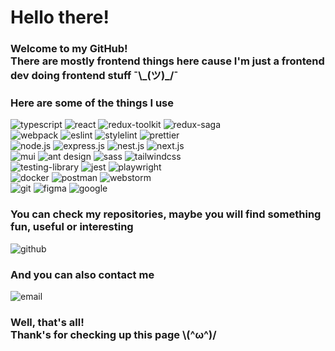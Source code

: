 
# Hello there!

### Welcome to my GitHub! <br />There are mostly frontend things here cause I'm just a frontend dev doing frontend stuff ¯\\\_(ツ)\_/¯

### Here are some of the things I use

<!-- badges are from https://shield.io  -->
<!-- icons are from  https://simpleicons.org/ -->

<a href="https://www.typescriptlang.org/" style="text-decoration:none;">
  <img alt="typescript" src="https://img.shields.io/badge/typescript-474747.svg?&style=for-the-badge&logo=typescript&logoColor=fff&logoWidth=20&labelColor=696969" />
</a>

<a href="https://reactjs.org/" style="text-decoration:none;">
  <img alt="react" src="https://img.shields.io/badge/react-474747.svg?&style=for-the-badge&logo=react&logoColor=fff&logoWidth=20&labelColor=696969" />
</a>

<a href="https://redux.js.org/" style="text-decoration:none;">
  <img alt="redux-toolkit" src="https://img.shields.io/badge/redux_toolkit-474747.svg?&style=for-the-badge&logo=redux&logoColor=fff&logoWidth=20&labelColor=696969" />
</a>

<a href="https://redux-saga.js.org/" style="text-decoration:none;">
  <img alt="redux-saga" src="https://img.shields.io/badge/saga-474747.svg?&style=for-the-badge&logo=redux-saga&logoColor=fff&logoWidth=20&labelColor=696969" />
</a>
  
  <br>
  
<a href="https://webpack.js.org/" style="text-decoration:none;">
  <img alt="webpack" src="https://img.shields.io/badge/webpack-474747.svg?&style=for-the-badge&logo=webpack&logoColor=fff&logoWidth=20&labelColor=696969" />
</a>

<a href="https://eslint.org/" style="text-decoration:none;">
  <img alt="eslint" src="https://img.shields.io/badge/eslint-474747.svg?&style=for-the-badge&logo=eslint&logoColor=fff&logoWidth=20&labelColor=696969" />
</a>

<a href="https://stylelint.io/" style="text-decoration:none;">
  <img alt="stylelint" src="https://img.shields.io/badge/stylelint-474747.svg?&style=for-the-badge&logo=stylelint&logoColor=fff&logoWidth=20&labelColor=696969" />
</a>

<a href="https://prettier.io/" style="text-decoration:none;">
  <img alt="prettier" src="https://img.shields.io/badge/prettier-474747.svg?&style=for-the-badge&logo=prettier&logoColor=fff&logoWidth=20&labelColor=696969" />
</a>

  <br>
  
<a href="https://nodejs.org/en/" style="text-decoration:none;">
  <img alt="node.js" src="https://img.shields.io/badge/node.js-474747.svg?&style=for-the-badge&logo=node.js&logoColor=fff&logoWidth=20&labelColor=696969" />
</a>

<a href="https://expressjs.com/" style="text-decoration:none;">
  <img alt="express.js" src="https://img.shields.io/badge/express.js-474747.svg?&style=for-the-badge&logo=express&logoColor=fff&logoWidth=20&labelColor=696969" />
</a>

<a href="https://nestjs.com/" style="text-decoration:none;">
  <img alt="nest.js" src="https://img.shields.io/badge/nest.js-474747.svg?&style=for-the-badge&logo=nestjs&logoColor=fff&logoWidth=20&labelColor=696969" />
</a>

<a href="https://nextjs.org/" style="text-decoration:none;">
  <img alt="next.js" src="https://img.shields.io/badge/next.js-474747.svg?&style=for-the-badge&logo=next.js&logoColor=fff&logoWidth=20&labelColor=696969" />
</a>

<br>

<a href="https://mui.com/" style="text-decoration:none;">
  <img alt="mui" src="https://img.shields.io/badge/mui-474747.svg?&style=for-the-badge&logo=mui&logoColor=fff&logoWidth=20&labelColor=696969" />
</a>
<a href="https://ant.design/" style="text-decoration:none;">
  <img alt="ant design" src="https://img.shields.io/badge/ant design-474747.svg?&style=for-the-badge&logo=antdesign&logoColor=fff&logoWidth=20&labelColor=696969" />
</a>

<a href="https://sass-lang.com/" style="text-decoration:none;">
  <img alt="sass" src="https://img.shields.io/badge/sass-474747.svg?&style=for-the-badge&logo=sass&logoColor=fff&logoWidth=20&labelColor=696969" />
</a>

<a href="https://tailwindcss.com/" style="text-decoration:none;">
  <img alt="tailwindcss" src="https://img.shields.io/badge/tailwind css-474747.svg?&style=for-the-badge&logo=tailwindcss&logoColor=fff&logoWidth=20&labelColor=696969" />
</a>

<br>

<a href="https://testing-library.com/" style="text-decoration:none;">
  <img alt="testing-library" src="https://img.shields.io/badge/React Testing Library-474747.svg?&style=for-the-badge&logo=testing-library&logoColor=fff&logoWidth=20&labelColor=696969" />
</a>

<a href="https://jestjs.io/" style="text-decoration:none;">
  <img alt="jest" src="https://img.shields.io/badge/jest-474747.svg?&style=for-the-badge&logo=jest&logoColor=fff&logoWidth=20&labelColor=696969" />
</a>

<a href="https://playwright.dev/" style="text-decoration:none;">
  <img alt="playwright" src="https://img.shields.io/badge/playwright-474747.svg?&style=for-the-badge&logo=playwright&logoColor=fff&logoWidth=20&labelColor=696969" />
</a>

<br>

<a href="https://www.docker.com/" style="text-decoration:none;">
  <img alt="docker" src="https://img.shields.io/badge/docker-474747.svg?&style=for-the-badge&logo=docker&logoColor=fff&logoWidth=20&labelColor=696969" />
</a>

<a href="https://www.postman.com/" style="text-decoration:none;">
  <img alt="postman" src="https://img.shields.io/badge/postman-474747.svg?&style=for-the-badge&logo=postman&logoColor=fff&logoWidth=20&labelColor=696969" />
</a>

<a href="https://www.jetbrains.com/webstorm/" style="text-decoration:none;">
  <img alt="webstorm" src="https://img.shields.io/badge/webstorm-474747.svg?&style=for-the-badge&logo=webstorm&logoColor=fff&logoWidth=20&labelColor=696969" />
</a>

<br>

<a href="https://git-scm.com/" style="text-decoration:none;">
  <img alt="git" src="https://img.shields.io/badge/git-474747.svg?&style=for-the-badge&logo=git&logoColor=fff&logoWidth=20&labelColor=696969" />
</a>


<a href="https://www.figma.com/" style="text-decoration:none;">
  <img alt="figma" src="https://img.shields.io/badge/figma-474747.svg?&style=for-the-badge&logo=figma&logoColor=fff&logoWidth=20&labelColor=696969" />
</a>

<a href="https://www.youtube.com/watch?v=dQw4w9WgXcQ" style="text-decoration:none;">
  <img alt="google" src="https://img.shields.io/badge/google-474747.svg?&style=for-the-badge&logo=google&logoColor=fff&logoWidth=20&labelColor=696969" />
</a>


### You can check my repositories, maybe you will find something fun, useful or interesting
<a href="https://github.com/FairlyTales?tab=repositories" style="text-decoration:none;">
  <img alt="github" src="https://img.shields.io/badge/repositories-474747.svg?&style=for-the-badge&logo=github&logoColor=fff&logoWidth=20&labelColor=696969" />
</a>

### And you can also contact me
<a href="mailto:khnychkin_kirill@tutanota.com" style="text-decoration:none;">
  <img alt="email" src="https://img.shields.io/badge/email-474747.svg?&style=for-the-badge&logo=gmail&logoColor=fff&logoWidth=20&labelColor=696969" />
</a>

### Well, that's all! <br/>Thank's for checking up this page \\(^ω^)/

